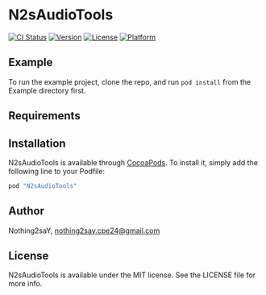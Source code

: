 # N2sAudioTools

[![CI Status](http://img.shields.io/travis/Nothing2saY/N2sAudioTools.svg?style=flat)](https://travis-ci.org/Nothing2saY/N2sAudioTools)
[![Version](https://img.shields.io/cocoapods/v/N2sAudioTools.svg?style=flat)](http://cocoapods.org/pods/N2sAudioTools)
[![License](https://img.shields.io/cocoapods/l/N2sAudioTools.svg?style=flat)](http://cocoapods.org/pods/N2sAudioTools)
[![Platform](https://img.shields.io/cocoapods/p/N2sAudioTools.svg?style=flat)](http://cocoapods.org/pods/N2sAudioTools)

## Example

To run the example project, clone the repo, and run `pod install` from the Example directory first.

## Requirements

## Installation

N2sAudioTools is available through [CocoaPods](http://cocoapods.org). To install
it, simply add the following line to your Podfile:

```ruby
pod "N2sAudioTools"
```

## Author

Nothing2saY, nothing2say.cpe24@gmail.com

## License

N2sAudioTools is available under the MIT license. See the LICENSE file for more info.
